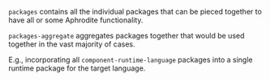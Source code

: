 `packages` contains all the individual packages that can be pieced together to have all or some Aphrodite functionality.

`packages-aggregate` aggregates packages together that would be used together in the vast majority of cases.

E.g., incorporating all `component-runtime-language` packages into a single runtime package for the target language.
